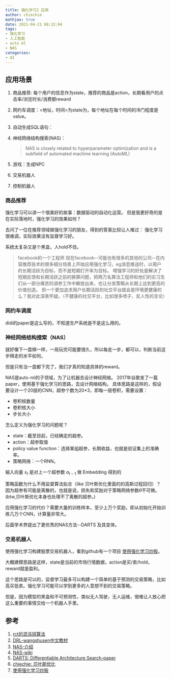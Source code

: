 ```yaml
---
title: 强化学习2 应用
author: chiechie
mathjax: true
date: 2021-04-21 08:22:04
tags:
- 强化学习
- 人工智能
- auto ml
- NAS
categories:
- AI
---
```


## 应用场景

1. 商品推荐: 每个用户的信息作为state，推荐的商品是action，长期看用户的点击率/浏览时长/消费额reward
2. 网约车调度：<地址，时间>为state为，每个地址在每个时间的冷门程度是value。
3. 自动生成SQL语句：
4. 神经网络结构搜索(NAS)：
   
    > NAS is closely related to hyperparameter optimization and is a subfield of automated machine learning (AutoML)
5. 游戏：生成NPC
6. 交易机器人
7. 控制机器人


### 商品推荐

强化学习可以讲一个很美好的故事：数据驱动的自动化运营。
但是我更好奇的是在实际落地时，强化学习的效果如何？

去问了一位在推荐领域做强化学习的朋友，得到的答案比较让人难过：
强化学习很难调，实际效果没有监督学习好。

系统太复杂又是个黑盒，人hold不住。


> facebook的一个工程师 
> 现在facebook--可能也有很多的其他的公司--在内容推荐技术的很多细分场景上开始应用强化学习，eg消息推送时，以用户的长期活跃为目标，而不是短期打开率为目标。 
> 增强学习的好处是解决了短期反馈和长期活跃之前的换算问题，把两万名算法工程师和他们的实习生们从一部分痛苦的调参工作中解放出来，也让分发策略从长期上达到更高的价值创造。 
> 但一个更加追求用户长期活跃的社交平台就会是环境更健康的么？我对此深表怀疑。（不健康的社交平台，比如很多喷子，反人性的言论）


### 网约车调度

didi的paper是这么写的，不知道生产系统是不是这么用的。

### 神经网络结构搜索（NAS）

就好像下一盘棋一样，一局玩完可能要很久，所以每走一步，都可以，判断当前这步棋走的水平如何。

但是只有当一盘都下完了，我们才真的知道具体的reward。

NAS是auto-ml的子领域，为了让机器去设计神经网络。
2017年谷歌发了一篇paper，使用基于强化学习的思路，去设计网络结构。
具体思路是这样的，假设要设计一个20层的CNN，超参个数为20*3，即每一层卷积，需要设置：

- 卷积核数量
- 卷积核大小
- 步长大小

怎么定义为强化学习的问题呢？

- state：截至目前，已经确定的超参。
- action：超参取值
- policy value function：选择某组超参，长期收益，也就是验证集上的准确率。
- 策略网络：一个RNN。

输入向量 $x_t$ 是对上一个超参数 $a_{t−1}$ 做 Embedding 得到的

策略函数为什么不用监督算法拟合（like 贝叶斯优化里面的的高斯过程回归）？
因为超参有可能是离散的，也就是说，损失和奖励对于策略网络参数$\theta$不可微。(btw,贝叶斯优化本身也处理不了离散的超参。)


应用强化学习的代价？需要大量的训练样本，至少上万个奖励，即从初始化开始训练几万个CNN，计算量非常大。

后面学术界提出了更优秀的NAS方法--DARTS 及其变体。


### 交易机器人

使用强化学习构建股票交易机器人，看到github有一个项目 [使用强化学习炒股](https://github.com/wangshub/RL-Stock)。

大概建模思路是这样，state是当前的市场行情数据，action是买/卖/hold，reward就是盈利。

这个思路是可以的，监督学习最多可以构建一个简单的基于预测的交易策略，比如高买低卖。强化学习可能可以学到更多的人意想不到的交易策略。

但是，因为模型的黑盒和不可预测性，类似无人驾驶，无人运维，很难让人放心把这么重要的事情交给一个机器人手里。



## 参考
1. [rct的混沌球算法](https://rct.ai/zh-hans/blog/the-key-technology-behind-morpheus-engine)
2. [DRL-wangshusen中文教材](https://github.com/wangshusen/DRL/tree/master/Notes_CN)
3. [NAS-介绍](https://lilianweng.github.io/lil-log/2020/08/06/neural-architecture-search.html)
4. [NAS-wiki](https://en.wikipedia.org/wiki/Neural_architecture_search)
5. [DARTS: Differentiable Architecture Search-paper](https://arxiv.org/abs/1806.09055)
6. [chiechie: 贝叶斯优化](https://chiechie.github.io/2021/03/24/technology/bayes-optimization//)
7. [使用强化学习炒股](https://github.com/wangshub/RL-Stock)